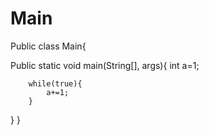 Main
====

Public class Main{
 
  Public static void main(String[], args){
        int a=1;
        
        while(true){
            a+=1;    
        }
  }
}

